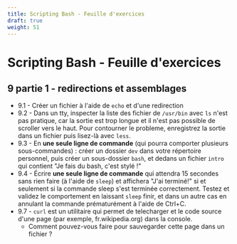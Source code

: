 ```yaml
---
title: Scripting Bash - Feuille d'exercices
draft: true
weight: 51
---
```


# Scripting Bash - Feuille d'exercices

<!-- ### 8. Personnaliser son environnement

- 8.1 - Personnaliser l'apparence de votre invite de commande (syntaxe, couleurs) en modifiant la variable PS1.
- 8.2 - Ajouter la personnalisation de l'invite à votre `.bashrc` et propagez ces changements sur vos shells ouverts.
- 8.3 - Ajouter aussi un message de bienvenue comme "May the force be with you!" qui s'affichera à chaque ouverture d'un shell.
- 8.4 - Changer le .bashrc de root pour que son invite de commande soit en rouge !
- 8.5 - S'assurer que vous disposez de l'alias `ll` (pour `ls -l`), et que `--color=auto` est activé implicitement lorsque vous utilisez `ls`.
- 8.6 - Créer des alias `suls` et `sucat` qui permettent de lister les fichiers d'un dossier, ou d'afficher le contenu d'un fichier en activant automatiquement `sudo`. Tester ces alias en tapant `suls /root` et `sucat /etc/shadow` en tant que padawan.
- 8.7 - Créer un alias `r2d2` qui permet d'ouvrir un shell en tant que `r2d2` avec `sudo` et `su`.
- 8.8 - (Avancé) Se renseigner sur `LS_COLORS` et personnaliser cette variable.
- 8.9 - En utilisant `echo`, comment faire pour faire en sorte que la commande 'ls' retourne systématiquement 'J'ai pas envie' au lieu de son comportement normal ? -->

## 9 partie 1 - redirections et assemblages

- 9.1 - Créer un fichier à l'aide de `echo` et d'une redirection
- 9.2 - Dans un tty, inspecter la liste des fichier de `/usr/bin` avec `ls` n'est pas pratique, car la sortie est trop longue et il n'est pas possible de scroller vers le haut. Pour contourner le probleme, enregistrez la sortie dans un fichier puis lisez-là avec `less`.
- 9.3 - En **une seule ligne de commande** (qui pourra comporter plusieurs sous-commandes) : créer un dossier `dev` dans votre répertoire personnel, puis créer un sous-dossier `bash`, et dedans un fichier `intro` qui contient "Je fais du bash, c'est stylé !"
- 9.4 - Écrire **une seule ligne de commande** qui attendra 15 secondes sans rien faire (à l'aide de `sleep`) et affichera "J'ai terminé!" si et seulement si la commande sleep s'est terminée correctement. Testez et validez le comportement en laissant `sleep` finir, et dans un autre cas en annulant la commande prématurément à l'aide de Ctrl+C.
  <!-- - 9.5 - Écrire **une seule ligne de commande** qui affichera (uniquement) "J'ai le droit" ou "J'ai pas le droit" si il vous est possible de lister le contenu du dossier `/root` à l'aide de `ls`. (Testez et validez le comportement en faisant l'expérience avec d'autres dossiers) -->
  <!-- - 9.6 - `bc` est un utilitaire permettant de faire de petit calculs. Testez `bc` en mode interactif pour faire quelques additions (Ctrl+D pour quitter). Mettez maintenant une suite de calcul dans un fichier, que vous injecterez directement dans `bc`. Enfin, faites des calculs similaire mais en injectant directement une chaine dans `bc`. -->
- 9.7 - `curl` est un utilitaire qui permet de telecharger et le code source d'une page (par exemple, fr.wikipedia.org) dans la console.
  - Comment pouvez-vous faire pour sauvegarder cette page dans un fichier ?
    <!-- - Retentez l'expérience avec une adresse qui n'existe pas, et modifiez votre commande pour supprimer les erreurs mais afficher tout de même "Ca n'a pas marché" dans le cas où vous tentez de télécharger une page qui n'existe pas... -->
    <!-- - 9.8 - (Avancé) Créez un fichier `/tmp/chat` dans lequel padawan et r2d2 peuvent tous les deux écrire. Renseignez-vous sur l'option `-f` de la commande `tail` puis :
  - Lancez `tail -f /tmp/chat` en tâche de fond dans deux terminaux (l'un de padawan, l'autre de r2d2) ;
  - À l'aide de redirections, envoyez des messages dans le fichier `/tmp/chat` et observez les deux terminaux ;
  - Améliorez le système en créant un alias `say` qui affiche un message préfixé de votre nom d'utilisateur (ex: [r2d2] beep boop). -->

<!-- ## 9 partie 2 - pipes et boîte à outils

- 9.9 - Si ce n'est pas deja le cas, ajoutez un alias pour activer automatiquement `--color=auto` chaque fois que la commande `grep` est utilisée. Essayez quelque manipulation avec `grep` pour confirmer que les occurences trouvées sont bien mises en valeur.
- 9.10 - Lister les lignes de `/etc/passwd` qui correspondent aux utilisateurs ayant `/bin/bash` comme shell de login
- 9.11 - Meme chose, mais cette fois en affichant uniquement le nom des utilisateurs
- 9.12 - Lister les utilisateurs (uniquement leur nom !) qui ont comme shell de login `nologin`
- 9.13 - lister les utilisateurs (uniquement leur nom) qui ont un mot de passe non vide
- 9.14 - Ecrivez un alias `canisudo` qui vérifie que vous êtes dans le groupe sudo
- 9.15 - Sachant que pour grep, `^`et `$` désignent un début et une fin de ligne, pouvez-vous affichez le contenu de `/etc/login.defs` sans les commentaires, puis sans les commentaires ni les lignes vides ?
- 9.16 - En analysant les options de `grep`, trouvez un moyen de lister toutes les occurences du mot `daemon` dans tous les fichiers à l'intérieur de `/etc/` (recursivement)
- 9.17 - Écrivez une ligne de commande qui affiche "Oui" ou "Non" si r2d2 est actuellement connecté. On pourra pour ce faire utiliser (entre autre chose) le fait que `grep` a un code de retour, et eventuellement l'option `-q`.
- 9.18 - À l'aide de `ps`, `sort` et `uniq` générer un bilan du nombre de processus actuellement en cours par utilisateur
- 9.19 - À l'aide de `sort` et `uniq`, analysez le fichier `loginattemps.log`, et produisez un résumé du nombre de tentative de connections par ip
- 9.20 - (Avancé) Construisez une ligne de commande qui récupère les adresses des images présentes dans le code du site `yolowag.team`. Vous aurez possiblement besoin de `curl`, `grep`, `tr` et `awk` (eventuellement de `sed`). -->

<!-- ## 10 partie 1 - les variables

- 10.1 - Créez-vous un répertoire de travail (par exemple : `~/dev/bash`) dans lequel vous créerez vos scripts. Écrivez un premier script `hello.sh` qui affiche "Hello world !" et "How are you today ?" et executez-le.
- 10.2 - En reprenant les codes couleurs étudiés en partie 8, définissez des variables de couleur comme `PURPLE` qui vaut `\033[35m`. Modifier le code de la question 10.1 pour affichez "How are you today ?" avec les couleurs de l'arc-en-ciel ! (Rappel : si il y a des couleurs, `echo` doit être appelé avec l'option `-e`)
- 10.3 - Dans des variables différentes, récupérez des informations comme : - le nom de la distribution (via `/etc/os-release`) - le nombre d'utilisateurs (différents) actuellement loggé au système (via who) - la quantité de RAM totale et utilisée (voir `free -h`)
  puis affichez un rapport comme :

```
La distribution est Debian Stretch
Il y a actuellement 4 utilisateurs différents loggués
Il reste 262Mo de RAM disponible sur un total de 5.5G
```

- 10.4 - Relancer le script avec `bash -x votrescript.sh` et analyser ce qui s'affiche : cette commande est utile pour débugger ce qu'il se passe dans un script ! -->

<!-- ## 10 partie 2 - paramétrabilité, interactivité

- 10.5 - Écrivez un script `test_args.sh` qui affiche le nom du script, le nombre d'argument donnés, ainsi que le premier et deuxième argument.
- 10.6 - Écrivez un script `add.sh` qui prends deux nombre en argument en affiche le résultat de leur addition.
- 10.7 - Écrivez un script `age.sh` qui demande à l'utilisateur son année de naissance, puis calcule et affiche son âge.
- 10.8 - Créez un script `exist.sh` qui prends un nom de fichier en argument, et affiche "Le fichier existe !" et renvoie 0 si il est possible de faire `ls` sur le fichier, et affiche "Uh Oh !? Pas sur que ce fichier existe !" et renvoie 1 sinon.
- 10.9 - Créez un script `bkp.sh` qui prends un nom de fichier en argument, et qui créé une copie de ce fichier dans `~/bkp/` (le dossier sera automatiquement créé par le script si besoin). Le script affichera finalement un message comme "Le fichier a été backupé en tant que ~/bkp/fichier".
- 10.10 - Dans `bkp.sh`, avant de lancer la copie, faites appel à `exist.sh` pour vérifier que le fichier existe bel et bien avant de continuer.
- 10.11 - Créez un script `check_user.sh`. Il est destiné à être lancé par `root` pour s'assurer qu'un utilisateur donné ne fait pas n'importe quoi. Implémentez les étapes suivantes une par une, en les testant au fur et à mesure :
  - Demander un nom d'utilisateur ;
  - Vérifier que l'utilisateur existe via `/etc/passwd`, sinon afficher un message d'erreur (dans stderr !) et arrêter le script avec un code de retour de 1 ;
  - Compter le nombre de processus actuellement lancés par cet utilisateur (aidez-vous de `ps au -u <user>`) et affiché un message comme "L'utilisateur a X procesus en cours" ;
  - Même chose, mais avec le nombre de terminaux actuellement utilisés par l'utilisateur ;
  - Calculer l'espace disque occupé par le repertoire personnel de l'utilisateur (aidez-vous de `du -hs <repertoire>`). Afficher un message comme "Son repertoire personnel pèse X Mo".

## 10 partie 3 - les conditions

- 10.12 - Reprendre le script `age.sh` de l'énoncé 10.7. Vérifiez que l'année de naissance fait sens. Par exemple, si elle est inférieure à 1900, on pourra afficher "Hmm... T'es sur !?", et si l'année donnée est supérieure à 2018, on pourra afficher "Tu viens du futur !?". Dans les deux cas, on quittera le programme en renvoyant un code d'erreur
- 10.13 - Un peu dans la même veine que l'énoncé 10.8, écrire un script `whatis.sh` qui prends un nom de fichier en argument, et affiche "C'est un fichier régulier", "C'est un dossier" ou bien "Ce fichier n'existe pas !". (Pour garder une syntaxe claire, se renseigner sur `elif`)
- 10.14 - En reprenant `check_user.sh` :
  - modifier le test que l'utilisateur existe bien en utilisant maintenant la syntaxe `if then ... fi`
  - adaptez le comportement du script de sorte à ce que `./check_user.sh --help` (ou `-h`) affichera (au lieu du fonctionnement normal de la fonction) une description de ce que fait le script et de comment l'utiliser.
  - ajoutez des tests de sorte que le script râlera si il se trouve que l'utilisateur a lancé plus que 50 processus, et/ou plus que 5 terminal, et/ou si son répertoire personnel dépasse une certaine taille.

## 10 partie 4 - les fonctions

- 10.14 - Comme en 10.2, créer un script `utils.sh` qui défini des variables correspondant aux couleurs. À l'aide de celles-ci, implémentez et testez au fur à mesure les fonctions suivantes :
  - `success` qui prends un message en argument et affiche `"[ OK ] Le message"` avec le mot `OK` en vert ;
  - `info` qui prends un message en argument et affiche `"[INFO] Le message"` avec le mot `INFO` en bleu ;
  - `warning` qui prends un message en argument et affiche _dans la sortie d'erreur_ `"[WARN] Le message"` avec le mot `WARN` en orange ;
  - `error` qui prends un message en argument et affiche _dans la sortie d'erreur_ `"[FAIL] Le message"` avec le mot `FAIL` en rouge ;
  - `critical` qui prends un message en argument et affiche _dans la sortie d'erreur_ `"[CRIT] Le message"` avec le mot `CRIT` en rouge, **et termine directement le script avec un code de retour de 1**.
- 10.15 - Dupliquez le script `check_user.sh` de la question 10.11 (la copie peut s'appeler `check_user_v2.sh`), puis transformez les différentes parties du script en fonctions. Ce genre de travail s'appelle _(re)factoriser du code_. **Testez vos modifications au fur et à mesure !**
  - au début (après le `#!/bin/bash`), ajoutez `source utils.sh` pour charger les fonctions définies dans `utils.sh` dans ce script.
  - introduisez une fonction `assert_user_exists` qui affichera une erreur et arrêtera le script (via `critical`) si l'utilisateur n'existe pas ;
  - introduisez une fonction `usage` qui sera appelée pour décrire le fonctionnement du script si appelé avec `--help` ou `-h` ;
  - introduisez une fonction `check_processes` qui vérifiera que le nombre de processus lancé n'est pas trop élevé. Si le nombre n'est pas trop grand, affichez le nombre avec `info` - ou avec `warn` sinon.
  - de façon similaire, une fonction `check_terminals`
  - de façom similaire, une fonction `check_home_space_usage`
- 10.16 - Finalement, adaptez le script pour qu'il affiche à la fin que tout va bien avec `success` si aucun problème n'a été détecté, ou `fail` pour signifier que l'utilisateur a dépassé les bornes des limites !

## 10 partie 5 - les boucles

- 10.17 - Écrivez à l'aide d'une boucle `for` un script qui compte 2 par 2 jusqu'à 100.
- 10.18 - Même chose, mais à l'aide d'une boucle `while`.
- 10.19 - En reprenant le script `check_user.sh`, utilisez une boucle `for` pour lancer ce script sur tous les utilisateurs ayant `/bin/bash` comme shell de login.
- 10.20 - Écrivez un script `confirm.sh` qui, à l'aide d'une boucle `while`, demande à l'utilisateur `Est-ce que tu es sur ? [oui/non]` tant qu'il n'a pas répondu `oui` ou `non`.
- 10.21 - Revenant du mariage de votre tante ou cousine, vous décidez de partager vos 100 photos avec le reste de votre famille. Sachant que vos appareil photo dernier-cri prends des photos en moulte-méga-pixels qui pèsent 10 Mo chacune, vous décidez qu'il faut mieux redimensionner les images avant de les envoyer pour ne pas surcharger les boîtes mails de tout le monde avec 1Go de photos. Pour ce faire, renseignez-vous sur la commande `convert` (du paquet
  ImageMagick) qui permet de redimensionner (ou _rescaler_) et éventuellement d'adapter le niveau de qualité. Sachant maintenant manipuler cette commande, écrivez une boucle `for` pour redimensionner d'un seul coup toutes les images `jpg` présentent dans le dossier courant. (Pour tester votre script, vous pouvez télécharger par exemple des images sur `pixabay.com`)
- 10.22 - Ecrire en bash un jeu qui consiste à demander à l'utilisateur de deviner un nombre choisi aléatoirement par le programme. L'utilisateur entrera un nombre, et le programme dira à l'utilisateur si le nombre à trouver est plus petit ou plus grand, jusqu'à ce que le bon nombre soit trouvé.

## 11 - Tâches automatiques avec `cron` et `at`

- 11.1 - Utiliser `at` (via un script) pour écrire, au bout de deux minutes, les mots "C'est automagique !" dans un fichier `magic.txt`. Dans les secondes avant que la tâche ne se déclenche, regardez le contenu du dossier `/var/spool/atjobs/`.
- 11.2 - Sur votre serveur, dans un des dossiers `/etc/cron.*`, remarquez l'existence d'un script `logrotate`. Renseignez-vous sur l'utilité et la raison d'être de ce script/programme.
- 11.3 - À l'aide de `wget`, ajoutez un cron job qui télécharge dans votre HOME chaque minute une image de chaton différente depuis `https://placekitten.com/` (on pourra utiliser la variable `$RANDOM` pour obtenir un entier aléatoire)
- 11.4 - Sur votre serveur, téléchargez quelques images de chatons (ou autre) dans un nouveau dossier `img` dans `/var/www/mywebiste` (c.f. 7.3 et 7.4). Créez un script (non automatisé pour le moment) qui permet de choisir une image aléatoire parmis toute celles disponible, et utilise cette image sur votre page d'acceuil. Pour ce faire, :
  - vous pouvez choisir un nombre aléatoirement avec la variable spéciale `$RANDOM`,
  - mettre en place un fichier `template.html` qui contient le code de votre page web mais où le chemin de l'image est un mot clef comme `CHEMIN_IMAGE`. Votre script pourra alors utiliser `sed` pour généner `index.html` en remplacant `CHEMIN_IMAGE` par le vrai chemin.
- 11.5 - Une fois votre script validé, ajouter un job cron qui lancera ce script toutes les minutes pour choisir une nouvelle image aléatoirement
- 11.6 - Même principe, mais cette fois créez une page `monitor.html` qui contiendra des informations régulièrement mises à jour (e.g. toutes les quelques minutes) à propos du serveur : RAM utilisée / disponible, uptime, processus les plus gourmands, l'heure qu'il est, et un rapport des IPs récemment bannies par fail2ban ... -->
